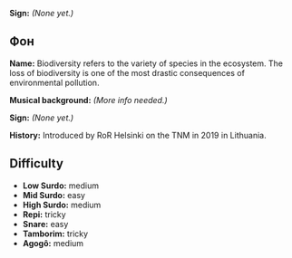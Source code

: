 **Sign:** *(None yet.)*

## Фон

**Name:** Biodiversity refers to the variety of species in the ecosystem. The
loss of biodiversity is one of the most drastic consequences of environmental
pollution.

**Musical background:** *(More info needed.)*

**Sign:** *(None yet.)*

**History:** Introduced by RoR Helsinki on the TNM in 2019 in Lithuania.

## Difficulty

* **Low Surdo:** medium
* **Mid Surdo:** easy
* **High Surdo:** medium
* **Repi:** tricky
* **Snare:** easy
* **Tamborim:** tricky
* **Agogô:** medium
